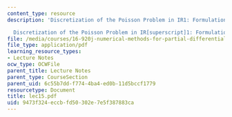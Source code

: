 ```yaml
---
content_type: resource
description: 'Discretization of the Poisson Problem in IR1: Formulation

  Discretization of the Poisson Problem in IR[superscript]1: Formulation'
file: /media/courses/16-920j-numerical-methods-for-partial-differential-equations-sma-5212-spring-2003/9473f324eccbfd50302e7e5f387883ca_lec15.pdf
file_type: application/pdf
learning_resource_types:
- Lecture Notes
ocw_type: OCWFile
parent_title: Lecture Notes
parent_type: CourseSection
parent_uid: 6c55b7dd-f774-4ba4-ed0b-11d5bccf1779
resourcetype: Document
title: lec15.pdf
uid: 9473f324-eccb-fd50-302e-7e5f387883ca
---
```

